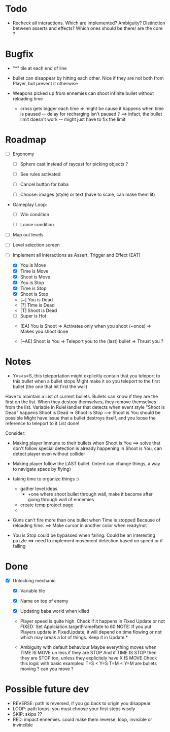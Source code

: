 # Todo

- Recheck all interactions. Which are implemented? Ambiguity? Distinction between asserts and effects? Which ones should be there/ are the core ?


# Bugfix

- "*" tile at each end of line

- bullet can disappear by hitting each other.
  Nice if they are not both from Player, but prevent it otherwise

- Weapons picked up from ennemies can shoot infinite bullet without reloading time
  + cross gets bigger each time
  => might be cause it happens when time is paused -- delay for recharging isn't paused ?
  ==> infact, the bullet limit doesn't work -- might just have to fix the limit


# Roadmap

- [ ] Ergonomy
  - [ ] Sphere cast instead of raycast for picking objects ?
  - [ ] See rules activated
  - [ ] Cancel button for baba
  - [ ] Choose: images (style) or text (have to scale, can make them lit)


- Gameplay Loop:
  - [ ] Win condition
  - [ ] Loose condition


- [ ] Map out levels
- [ ] Level selection screen

- [ ] Implement all interactions as Assert, Trigger and Effect (EAT)
  - [x] You   is Move
  - [x] Time  is Move
  - [x] Shoot is Move
  - [X] You   is Stop
  - [X] Time  is Stop
  - [X] Shoot is Stop
  - [~] You   is Dead
  - [?] Time  is Dead
  - [T] Shoot is Dead
  - [ ] Super is Hot

  - [EA] You is Shoot
    => Activates only when you shoot (~once)
    => Makes you shoot done

  - [~AE] Shoot is You
    => Teleport you to the (last) bullet
    => Thrust you ?

# Notes


- Y=s<s=S, this teleportation might explicitly contain that you teleport to this bullet when a bullet stops
Might make it so you teleport to the first bullet (the one that hit first the wall)

Have to maintain a List of current bullets.
Bullets can know if they are the first on the list.
When they destroy themselves, they remove themselves from the list.
Variable in RuleHandler that detects when event style "Shoot is Dead" happens
Shoot is Dead => Shoot is Stop ~=> Shoot is You should be possible
Might have issue that a bullet destroys itself, and you loose the reference to teleport to it
List done!

Consider:
- Making player immune to their bullets when Shoot is You ==> solve that don't follow
  special detection is already happening in Shoot is You, can detect player even without collider
- Making player follow the LAST bullet. (Intent can change things, a way to navigate space by flying)
- taking time to organize things :)
  - gather level ideas
    - +one where shoot bullet through wall, make it become after going through wall of ennemies
  - create temp project page
  -


- Guns can't fire more than one bullet when Time is stopped
Because of reloading time. ==> Make cursor in another color when ready/not

 - You is Stop could be bypassed when falling. Could be an interesting puzzle
  ==> need to implement movement detection based on speed or if falling

# Done

- [x] Unlocking mechanic
  - [X] Variable tile
  - [X] Name on top of enemy
  - [x] Updating baba world when killed



  - Player speed is quite high. Check if it happens in Fixed Update or not
  FIXED: Set Applciation.targetFrameRate to 60
  NOTE: If you put Players update in FixedUpdate, it will depend on time flowing or not
  which may break a lot of things. Keep it in Update.*

  - Ambiguity with default behaviour
    Maybe everything moves when TIME IS MOVE un less if they are STOP
    And if TIME IS STOP then they are STOP too, unless they explicitely have X IS MOVE
    Check this logic with basic examples:
    T=S < Y=S
    T=M < Y=M
    are bullets moving ? can you move ?

# Possible future dev

- REVERSE: path is reversed, if you go back to origin you disappear
- LOOP: path loops: you must choose your first steps wisely
- SKIP: skips ??
- RED: impact ennemies. could make them reverse, loop, invisible or invincible
